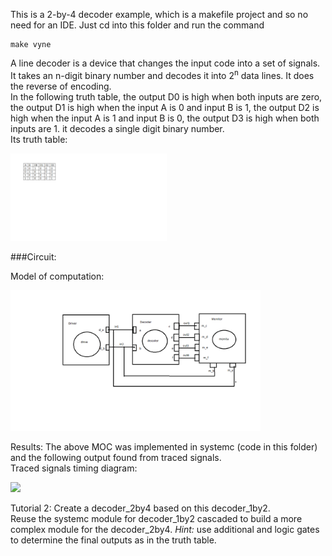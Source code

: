 This is a 2-by-4 decoder example, which is a makefile project and so no need for an IDE. 
Just cd into this folder and run the command 

    make vyne


A line decoder is a device that changes the input code into a set of signals.<br>
It takes an n-digit binary number and decodes it into 2<sup>n</sup> data lines.
It does the reverse of encoding. <br>
In the following truth table, the output D0 is high when both inputs are zero,  the output D1 is high when the input A is 0 and input B is 1,  the output D2 is high when the input A is 1 and input B is 0,  the output D3 is high when both inputs are 1. it decodes a single digit binary number.
<br>
Its truth table: 
<p align="left">
  <img src="Truth table.png" width="250"/>
</p>

###Circuit:

Model of computation:
<p align="left">
  <img src="MOC.png" width="400"/>
</p>
Results:
The above MOC was implemented in systemc (code in this folder) and the following output found from traced signals.<br>
Traced signals timing diagram:
<p align="left">
  <img src="timing_diagram.png" width="400"/>
<p>

Tutorial 2:
Create a decoder_2by4 based on this decoder_1by2.<br>
Reuse the systemc module for decoder_1by2 cascaded to build a more complex module for the decoder_2by4.
<em>Hint:</em> use additional and logic gates to determine the final outputs as in the truth table.
